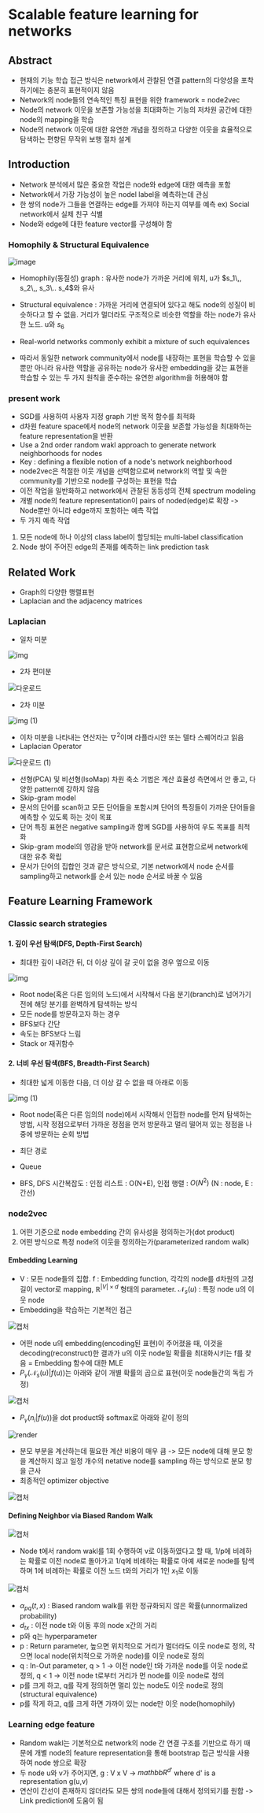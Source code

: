 # Scalable feature learning for networks

## Abstract
- 현재의 기능 학습 접근 방식은 network에서 관찰된 연결 pattern의 다양성을 포착하기에는 충분히 표현적이지 않음
- Network의 node들의 연속적인 특징 표현을 위한 framework = node2vec
- Node의 network 이웃을 보존할 가능성을 최대화하는 기능의 저차원 공간에 대한 node의 mapping을 학습
- Node의 network 이웃에 대한 유연한 개념을 정의하고 다양한 이웃을 효율적으로 탐색하는 편향된 무작위 보행 절차 설계


## Introduction
- Network 분석에서 많은 중요한 작업은 node와 edge에 대한 예측을 포함
- Network에서 가장 가능성이 높은 nodel label을 예측하는데 관심
- 한 쌍의 node가 그들을 연결하는 edge를 가져야 하는지 여부를 예측 ex) Social network에서 실제 친구 식별
- Node와 edge에 대한 feature vector를 구성해야 함

### Homophily & Structural Equivalence

![image](https://user-images.githubusercontent.com/80622859/189602654-38e4d9e7-6ca6-4343-92a2-a778a01047d3.png)

- Homophily(동질성) graph : 유사한 node가 가까운 거리에 위치, u가 $s_1\,, s_2\,, s_3\.. s_4$와 유사
- Structural equivalence : 가까운 거리에 연결되어 있다고 해도 node의 성질이 비슷하다고 할 수 없음. 거리가 멀더라도 구조적으로 비슷한 역할을 하는 node가 유사한 노드. u와 $s_6$

- Real-world networks commonly exhibit a mixture of such equivalences
- 따라서 동일한 network community에서 node를 내장하는 표현을 학습할 수 있을뿐만 아니라 유사한 역할을 공유하는 node가 유사한 embedding을 갖는 표현을 학습할 수 있는 두 가지 원칙을 준수하는 유연한 algorithm을 허용해야 함

### present work
- SGD를 사용하여 사용자 지정 graph 기반 목적 함수를 최적화
- d차원 feature space에서 node의 network 이웃을 보존할 가능성을 최대화하는 feature representation을 반환
- Use a 2nd order random wakl approach to generate network neighborhoods for nodes
- Key : defining a flexible notion of a node's network neighborhood
- node2vec은 적절한 이웃 개념을 선택함으로써 network의 역할 및 속한 community를 기반으로 node를 구성하는 표현을 학습
- 이전 작업을 일반화하고 network에서 관찰된 동등성의 전체 spectrum modeling
- 개별 node의 feature representation이 pairs of noded(edge)로 확장 -> Node뿐만 아니라 edge까지 포함하는 예측 작업
- 두 가지 예측 작업
1. 모든 node에 하나 이상의 class label이 할당되는 multi-label classification
2. Node 쌍이 주어진 edge의 존재를 예측하는 link prediction task

## Related Work
- Graph의 다양한 행렬표현
- Laplacian and the adjacency matrices

### Laplacian
- 일차 미분

![img](https://user-images.githubusercontent.com/80622859/189599856-a84edf1a-0076-4afe-8c7a-3d0ba4d1612c.png)

- 2차 편미분

![다운로드](https://user-images.githubusercontent.com/80622859/189599900-d88228fd-afb9-4278-b6bd-1b52e22f418b.png)

- 2차 미분

![img (1)](https://user-images.githubusercontent.com/80622859/189599935-c3f7da1d-de5b-46fa-8122-f7f3a241ddba.png)

- 이차 미분을 나타내는 연산자는 $\nabla^2$이며 라플라시안 또는 델타 스퀘어라고 읽음
- Laplacian Operator

![다운로드 (1)](https://user-images.githubusercontent.com/80622859/189600328-cfd0ef68-115c-493b-a1a5-0e5aa6ec6305.png)

- 선형(PCA) 및 비선형(IsoMap) 차원 축소 기법은 계산 효율성 측면에서 안 좋고, 다양한 pattern에 강하지 않음
- Skip-gram model
- 문서의 단어를 scan하고 모든 단어들을 포함시켜 단어의 특징들이 가까운 단어들을 예측할 수 있도록 하는 것이 목표
- 단어 특징 표현은 negative sampling과 함께 SGD를 사용하여 우도 목표를 최적화
- Skip-gram model의 영감을 받아 network를 문서로 표현함으로써 network에 대한 유추 확립
- 문서가 단어의 집합인 것과 같은 방식으로, 기본 network에서 node 순서를 sampling하고 network를 순서 있는 node 순서로 바꿀 수 있음


## Feature Learning Framework

### Classic search strategies

#### 1. 깊이 우선 탐색(DFS, Depth-First Search)
- 최대한 깊이 내려간 뒤, 더 이상 깊이 갈 곳이 없을 경우 옆으로 이동

![img](https://user-images.githubusercontent.com/80622859/189601502-28c64761-f4bb-4fc0-86cf-f339469db6f6.gif)

- Root node(혹은 다른 임의의 노드)에서 시작해서 다음 분기(branch)로 넘어가기 전에 해당 분기를 완벽하게 탐색하는 방식
- 모든 node를 방문하고자 하는 경우
- BFS보다 간단
- 속도는 BFS보다 느림
- Stack or 재귀함수

#### 2. 너비 우선 탐색(BFS, Breadth-First Search)
- 최대한 넓게 이동한 다음, 더 이상 갈 수 없을 때 아래로 이동

![img (1)](https://user-images.githubusercontent.com/80622859/189601784-87ae4e10-ea47-4a8f-93d6-4141352338c7.gif)

- Root node(혹은 다른 임의의 node)에서 시작해서 인접한 node를 먼저 탐색하는 방법, 시작 정점으로부터 가까운 정점을 먼저 방문하고 멀리 떨어져 있는 정점을 나중에 방문하는 순회 방법
- 최단 경로
- Queue

- BFS, DFS 시간복잡도 : 인접 리스트 : O(N+E), 인접 행렬 : $O(N^2)$ (N : node, E : 간선)

### node2vec
1. 어떤 기준으로 node embedding 간의 유사성을 정의하는가(dot product)
2. 어떤 방식으로 특정 node의 이웃을 정의하는가(parameterized random walk)

#### Embedding Learning
- V : 모든 node들의 집합. f : Embedding function, 각각의 node를 d차원의 고정 길이 vector로 mapping, $\mathbb{R}^{|V|\times d}$ 형태의 parameter. $\mathcal{N}_s (u)$ : 특정 node u의 이웃 node 
- Embedding을 학습하는 기본적인 접근

![캡처](https://user-images.githubusercontent.com/80622859/189604149-1d24d9e7-b26b-4d36-a7f1-2aa2581ee44f.PNG)

- 어떤 node u의 embedding(encoding된 표현)이 주어졌을 때, 이것을 decoding(reconstruct)한 결과가 u의 이웃 node일 확률을 최대화시키는 f를 찾음 = Embedding 함수에 대한 MLE
- $P_\gamma (\mathcal{N}_s (u)|f(u))$는 아래와 같이 개별 확률의 곱으로 표현(이웃 node들간의 독립 가정)

![캡처](https://user-images.githubusercontent.com/80622859/189604506-b882053a-d1c0-42a5-8f3e-98c5b3772550.PNG)

- $P_\gamma (n_i|f(u))$을 dot product와 softmax로 아래와 같이 정의

![render](https://user-images.githubusercontent.com/80622859/189605002-4184dbe3-9c8d-4947-9a7a-18eecc348a57.png)

- 분모 부분을 계산하는데 필요한 계산 비용이 매우 큼 -> 모든 node에 대해 분모 항을 계산하지 않고 일정 개수의 netative node를 sampling 하는 방식으로 분모 항을 근사
- 최종적인 optimizer objective

![캡처](https://user-images.githubusercontent.com/80622859/189605226-459d2bc6-8ccf-48f9-9234-60fa88fdc956.PNG)

#### Defining Neighbor via Biased Random Walk

![캡처](https://user-images.githubusercontent.com/80622859/189605691-e177c6f2-ac25-4b87-9c79-0776ec6b055b.PNG)

- Node t에서 random wakl를 1회 수행하여 v로 이동하였다고 할 때, 1/p에 비례하는 확률로 이전 node로 돌아가고 1/q에 비례하는 확률로 아예 새로운 node를 탐색하며 1에 비례하는 확률로 이전 노드 t와의 거리가 1인 $x_1$로 이동

![캡처](https://user-images.githubusercontent.com/80622859/189605908-0d37b350-09b4-4563-81d5-e7a2a99be9ce.PNG)

- $\alpha_{pq} (t,x)$ : Biased random walk를 위한 정규화되지 않은 확률(unnormalized probability)
- $d_{tx}$ : 이전 node t와 이동 후의 node x간의 거리
- p와 q는 hyperparameter
- p : Return parameter, 높으면 위치적으로 거리가 멀더라도 이웃 node로 정의, 작으면 local node(위치적으로 가까운 node)를 이웃 node로 정의
- q : In-Out parameter, q > 1 -> 이전 node인 t와 가까운 node를 이웃 node로 정의, q < 1 -> 이전 node t로부터 거리가 먼 node를 이웃 node로 정의
- p를 크게 하고, q를 작게 정의하면 멀리 있는 node도 이웃 node로 정의(structural equivalence)
- p를 작게 하고, q를 크게 하면 가까이 있는 node만 이웃 node(homophily)

### Learning edge feature
- Random wakl는 기본적으로 network의 node 간 연결 구조를 기반으로 하기 때문에 개별 node의 feature representation을 통해 bootstrap 접근 방식을 사용하여 node 쌍으로 확장
- 두 node u와 v가 주어지면, g : V x V -> $mathbb{R}^{d'}$ where d' is a representation g(u,v)
- 연산이 간선이 존재하지 않더라도 모든 쌍의 node들에 대해서 정의되기를 원함 -> Link prediction에 도움이 됨
